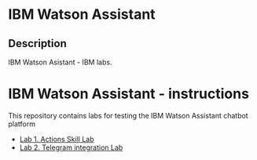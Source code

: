 # IBM Watson Assistant

## Description
IBM Watson Asistant - IBM labs.

# IBM Watson Assistant - instructions
This repository contains labs for testing the IBM Watson Assistant chatbot platform

- [Lab 1. Actions Skill Lab](1.Actions-skills.md)
- [Lab 2. Telegram integration Lab](2.Nodered-Telegram.md)
